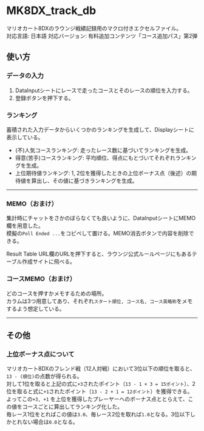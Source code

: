 # MK8DX_track_db
マリオカート8DXのラウンジ戦績記録用のマクロ付きエクセルファイル。  
対応言語: 日本語
対応バージョン: 有料追加コンテンツ「コース追加パス」第2弾

## 使い方
### データの入力
1. DataInputシートにレースで走ったコースとそのレースの順位を入力する。
2. 登録ボタンを押下する。

### ランキング
蓄積された入力データからいくつかのランキングを生成して、Displayシートに表示している。
- (不)人気コースランキング:  走ったレース数に基づいてランキングを生成。
- 得意(苦手)コースランキング: 平均順位、得点にもとづいてそれぞれランキングを生成。
- 上位期待値ランキング: 1, 2位を獲得したときの上位ボーナス点（後述）の期待値を算出し、その値に基づきランキングを生成。

--- 

### MEMO（おまけ）
集計時にチャットをさかのぼらなくても良いように、DataInputシートにMEMO欄を用意した。  
模擬の`Poll Ended ...`をコピペして置ける。MEMO消去ボタンで内容を削除できる。

Result Table URL欄のURLを押下すると、ラウンジ公式ルールページにもあるテーブル作成サイトに飛べる。

### コースMEMO（おまけ）
どのコースを押すかメモするための場所。  
カラムは3つ用意してあり、それぞれ`スタート順位, コース名, コース英略称`をメモするよう想定している。

--- 

## その他
### 上位ボーナス点について
マリオカート8DXのフレンド戦（12人対戦）において3位以下の順位を取ると、`13 - (順位)`の点数が得られる。  
対して1位を取ると上記の式に`+3`されたポイント（`13 - 1 + 3 = 15ポイント`）、2位を取ると式に`+1`されたポイント（`13 - 2 + 1 = 12ポイント`）を獲得できる。  
よってこの`+3, +1` を上位を獲得したプレーヤーへのボーナス点ととらえて、この値をコースごとに算出してランキング化した。  
毎レース1位をとればこの値は`3.0`、毎レース2位を取れば`1.0`となる。3位以下しかとれない場合は`0.0`となる。
